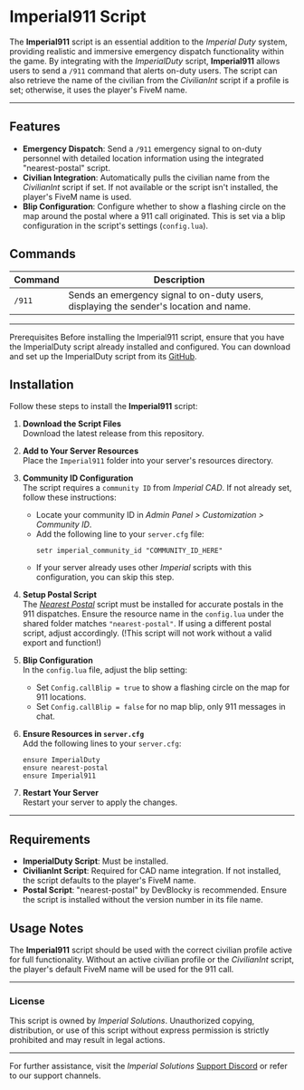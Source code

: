 # Imperial911 Script

The **Imperial911** script is an essential addition to the *Imperial Duty* system, providing realistic and immersive emergency dispatch functionality within the game. By integrating with the *ImperialDuty* script, **Imperial911** allows users to send a `/911` command that alerts on-duty users. The script can also retrieve the name of the civilian from the *CivilianInt* script if a profile is set; otherwise, it uses the player's FiveM name.

---

## Features

- **Emergency Dispatch**: Send a `/911` emergency signal to on-duty personnel with detailed location information using the integrated "nearest-postal" script.
- **Civilian Integration**: Automatically pulls the civilian name from the *CivilianInt* script if set. If not available or the script isn't installed, the player's FiveM name is used.
- **Blip Configuration**: Configure whether to show a flashing circle on the map around the postal where a 911 call originated. This is set via a blip configuration in the script's settings (`config.lua`).

## Commands

| Command   | Description                                                                          |
|-----------|--------------------------------------------------------------------------------------|
| `/911`    | Sends an emergency signal to on-duty users, displaying the sender's location and name.|

---

Prerequisites
Before installing the Imperial911 script, ensure that you have the ImperialDuty script already installed and configured. You can download and set up the ImperialDuty script from its [GitHub](https://github.com/Zippy01/ImperialDuty/releases).


## Installation

Follow these steps to install the **Imperial911** script:

1. **Download the Script Files**  
   Download the latest release from this repository.

2. **Add to Your Server Resources**  
   Place the `Imperial911` folder into your server's resources directory.

3. **Community ID Configuration**  
   The script requires a `community ID` from *Imperial CAD*. If not already set, follow these instructions:
   - Locate your community ID in *Admin Panel > Customization > Community ID*.
   - Add the following line to your `server.cfg` file:
     ```plaintext
     setr imperial_community_id "COMMUNITY_ID_HERE"
     ```
   - If your server already uses other *Imperial* scripts with this configuration, you can skip this step.

4. **Setup Postal Script**  
   The *[Nearest Postal](https://github.com/DevBlocky/nearest-postal/releases)* script must be installed for accurate postals in the 911 dispatches. Ensure the resource name in the `config.lua` under the shared folder matches `"nearest-postal"`. If using a different postal script, adjust accordingly. (!This script will not work without a valid export and function!)

5. **Blip Configuration**  
   In the `config.lua` file, adjust the blip setting:
   - Set `Config.callBlip = true` to show a flashing circle on the map for 911 locations.
   - Set `Config.callBlip = false` for no map blip, only 911 messages in chat.

6. **Ensure Resources in `server.cfg`**  
   Add the following lines to your `server.cfg`:
   ```plaintext
   ensure ImperialDuty
   ensure nearest-postal
   ensure Imperial911
   ```

7. **Restart Your Server**  
   Restart your server to apply the changes.

---

## Requirements

- **ImperialDuty Script**: Must be installed.
- **CivilianInt Script**: Required for CAD name integration. If not installed, the script defaults to the player's FiveM name.
- **Postal Script**: "nearest-postal" by DevBlocky is recommended. Ensure the script is installed without the version number in its file name.

## Usage Notes

The **Imperial911** script should be used with the correct civilian profile active for full functionality. Without an active civilian profile or the *CivilianInt* script, the player's default FiveM name will be used for the 911 call.

---

### License

This script is owned by *Imperial Solutions*. Unauthorized copying, distribution, or use of this script without express permission is strictly prohibited and may result in legal actions.

---

For further assistance, visit the *Imperial Solutions* [Support Discord](https://discord.gg/N5UJBSDdsn) or refer to our support channels.
